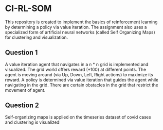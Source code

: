 # CI-RL-SOM
This repository is created to implement the basics of reinforcement learning by determining a policy via value iteration. The assignment also uses a specialized form of artificial neural networks (called Self Organizing Maps) for clustering and visualization.

## Question 1
A value iteration agent that navigates in a n * n grid is implemented and visualized. The grid world offers reward (+100) at different points. The agent is moving around (via Up, Down, Left, Right actions) to maximize its reward. A policy is determined via value iteration that guides the agent while navigating in the grid. There are certain obstacles in the grid that restrict the movement of agent. 

## Question 2
Self-organizing maps is applied on the timeseries dataset of covid cases and clustering is visualized 
